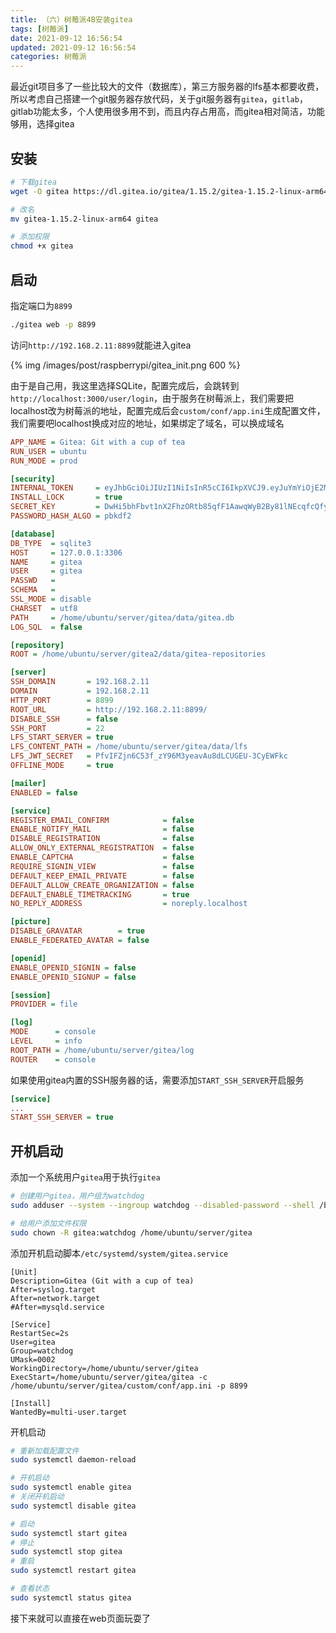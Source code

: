 ```yaml
---
title: （六）树莓派4B安装gitea
tags: [树莓派]
date: 2021-09-12 16:56:54
updated: 2021-09-12 16:56:54
categories: 树莓派
---
```


最近git项目多了一些比较大的文件（数据库），第三方服务器的lfs基本都要收费，所以考虑自己搭建一个git服务器存放代码，关于git服务器有`gitea`，`gitlab`，gitlab功能太多，个人使用很多用不到，而且内存占用高，而gitea相对简洁，功能够用，选择gitea

<!-- more -->

## 安装

```sh
# 下载gitea
wget -O gitea https://dl.gitea.io/gitea/1.15.2/gitea-1.15.2-linux-arm64

# 改名
mv gitea-1.15.2-linux-arm64 gitea

# 添加权限
chmod +x gitea
```

## 启动

指定端口为`8899`

```sh
./gitea web -p 8899
```

访问`http://192.168.2.11:8899`就能进入gitea

{% img /images/post/raspberrypi/gitea_init.png 600 %}

由于是自己用，我这里选择SQLite，配置完成后，会跳转到`http://localhost:3000/user/login`，由于服务在树莓派上，我们需要把localhost改为树莓派的地址，配置完成后会`custom/conf/app.ini`生成配置文件，我们需要吧localhost换成对应的地址，如果绑定了域名，可以换成域名

```ini
APP_NAME = Gitea: Git with a cup of tea
RUN_USER = ubuntu
RUN_MODE = prod

[security]
INTERNAL_TOKEN     = eyJhbGciOiJIUzI1NiIsInR5cCI6IkpXVCJ9.eyJuYmYiOjE2MzE0NjI1NjB9.zFm-QU16evTggiB-CZC2t36MAya4rPeQtUEkeNGGoiA
INSTALL_LOCK       = true
SECRET_KEY         = DwHi5bhFbvt1nX2FhzORtb85qfF1AawqWyB2By81lNEcqfcQfyTpAfrOwkMRKRxw
PASSWORD_HASH_ALGO = pbkdf2

[database]
DB_TYPE  = sqlite3
HOST     = 127.0.0.1:3306
NAME     = gitea
USER     = gitea
PASSWD   = 
SCHEMA   = 
SSL_MODE = disable
CHARSET  = utf8
PATH     = /home/ubuntu/server/gitea/data/gitea.db
LOG_SQL  = false

[repository]
ROOT = /home/ubuntu/server/gitea2/data/gitea-repositories

[server]
SSH_DOMAIN       = 192.168.2.11
DOMAIN           = 192.168.2.11
HTTP_PORT        = 8899
ROOT_URL         = http://192.168.2.11:8899/
DISABLE_SSH      = false
SSH_PORT         = 22
LFS_START_SERVER = true
LFS_CONTENT_PATH = /home/ubuntu/server/gitea/data/lfs
LFS_JWT_SECRET   = PfvIFZjn6C53f_zY96M3yeavAu8dLCUGEU-3CyEWFkc
OFFLINE_MODE     = true

[mailer]
ENABLED = false

[service]
REGISTER_EMAIL_CONFIRM            = false
ENABLE_NOTIFY_MAIL                = false
DISABLE_REGISTRATION              = false
ALLOW_ONLY_EXTERNAL_REGISTRATION  = false
ENABLE_CAPTCHA                    = false
REQUIRE_SIGNIN_VIEW               = false
DEFAULT_KEEP_EMAIL_PRIVATE        = false
DEFAULT_ALLOW_CREATE_ORGANIZATION = false
DEFAULT_ENABLE_TIMETRACKING       = true
NO_REPLY_ADDRESS                  = noreply.localhost

[picture]
DISABLE_GRAVATAR        = true
ENABLE_FEDERATED_AVATAR = false

[openid]
ENABLE_OPENID_SIGNIN = false
ENABLE_OPENID_SIGNUP = false

[session]
PROVIDER = file

[log]
MODE      = console
LEVEL     = info
ROOT_PATH = /home/ubuntu/server/gitea/log
ROUTER    = console
```

如果使用gitea内置的SSH服务器的话，需要添加`START_SSH_SERVER`开启服务
```ini
[service]
...
START_SSH_SERVER = true
```

## 开机启动

添加一个系统用户`gitea`用于执行`gitea`

```sh
# 创建用户gitea，用户组为watchdog
sudo adduser --system --ingroup watchdog --disabled-password --shell /bin/bash --no-create-home --gecos 'Git Version Control' gitea

# 给用户添加文件权限
sudo chown -R gitea:watchdog /home/ubuntu/server/gitea
```

添加开机启动脚本`/etc/systemd/system/gitea.service`

```service
[Unit]
Description=Gitea (Git with a cup of tea)
After=syslog.target
After=network.target
#After=mysqld.service

[Service]
RestartSec=2s
User=gitea
Group=watchdog
UMask=0002
WorkingDirectory=/home/ubuntu/server/gitea
ExecStart=/home/ubuntu/server/gitea/gitea -c /home/ubuntu/server/gitea/custom/conf/app.ini -p 8899

[Install]
WantedBy=multi-user.target
```

开机启动

```sh
# 重新加载配置文件
sudo systemctl daemon-reload

# 开机启动
sudo systemctl enable gitea
# 关闭开机启动
sudo systemctl disable gitea

# 启动
sudo systemctl start gitea
# 停止
sudo systemctl stop gitea
# 重启
sudo systemctl restart gitea

# 查看状态
sudo systemctl status gitea
```

接下来就可以直接在web页面玩耍了